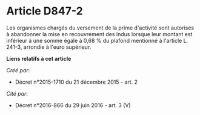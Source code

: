 # Article D847-2

Les organismes chargés du versement de la prime d'activité sont autorisés à abandonner la mise en recouvrement des indus
lorsque leur montant est inférieur à une somme égale à 0,68 % du plafond mentionné à l'article L. 241-3, arrondie à l'euro
supérieur.

**Liens relatifs à cet article**

_Créé par_:

  - Décret n°2015-1710 du 21 décembre 2015 - art. 2

_Cité par_:

  - Décret n°2016-866 du 29 juin 2016 - art. 3 (V)
